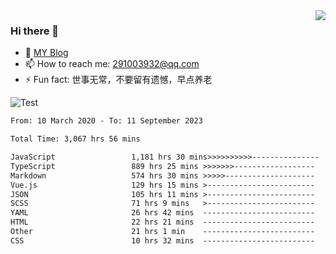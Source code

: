 <img align='right' src='https://github-readme-stats.vercel.app/api?username=niaogege&show_icons=true&theme=radical'/>

### Hi there 👋

- 🌱 [MY Blog](https://bythewayer.com/)
- 📫 How to reach me: 291003932@qq.com
- ⚡ Fun fact:  世事无常，不要留有遗憾，早点养老

![Test](https://github-readme-stats.vercel.app/api/top-langs/?username=niaogege&layout=compact)

<!--START_SECTION:waka-->

```txt
From: 10 March 2020 - To: 11 September 2023

Total Time: 3,067 hrs 56 mins

JavaScript                 1,181 hrs 30 mins>>>>>>>>>>---------------   38.51 %
TypeScript                 889 hrs 25 mins >>>>>>>------------------   28.99 %
Markdown                   574 hrs 30 mins >>>>>--------------------   18.73 %
Vue.js                     129 hrs 15 mins >------------------------   04.21 %
JSON                       105 hrs 11 mins >------------------------   03.43 %
SCSS                       71 hrs 9 mins   >------------------------   02.32 %
YAML                       26 hrs 42 mins  -------------------------   00.87 %
HTML                       22 hrs 21 mins  -------------------------   00.73 %
Other                      21 hrs 1 min    -------------------------   00.69 %
CSS                        10 hrs 32 mins  -------------------------   00.34 %
```

<!--END_SECTION:waka-->
